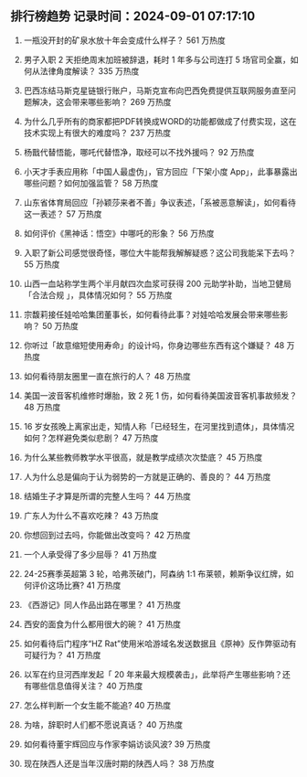 
## 排行榜趋势 记录时间：2024-09-01 07:17:10
  
  1. 一瓶没开封的矿泉水放十年会变成什么样子？ 561 万热度
    
  2. 男子入职 2 天拒绝周末加班被辞退，耗时 1 年多与公司连打 5 场官司全赢，如何从法律角度解读？ 335 万热度
    
  3. 巴西冻结马斯克星链银行账户，马斯克宣布向巴西免费提供互联网服务直至问题解决，这会带来哪些影响？ 269 万热度
    
  4. 为什么几乎所有的商家都把PDF转换成WORD的功能都做成了付费实现，这在技术实现上有很大的难度吗？ 237 万热度
    
  5. 杨戬代替悟能，哪吒代替悟净，取经可以不找外援吗？ 92 万热度
    
  6. 小天才手表应用称「中国人最虚伪」，官方回应「下架小度 App」，此事暴露出哪些问题？如何加强监管？ 58 万热度
    
  7. 山东省体育局回应「孙颖莎来者不善」争议表述，「系被恶意解读」，如何看待这一表述？ 57 万热度
    
  8. 如何评价《黑神话：悟空》中哪吒的形象？ 56 万热度
    
  9. 入职了新公司感觉很奇怪，哪位大牛能帮我解解疑惑？这公司我能呆下去吗？ 55 万热度
    
  10. 山西一血站称学生两个半月献四次血浆可获得 200 元助学补助，当地卫健局「合法合规 」，具体情况如何？ 55 万热度
    
  11. 宗馥莉接任娃哈哈集团董事长，如何看待此事？对娃哈哈发展会带来哪些影响？ 50 万热度
    
  12. 你听过「故意缩短使用寿命」的设计吗，你身边哪些东西有这个嫌疑？ 48 万热度
    
  13. 如何看待朋友圈里一直在旅行的人？ 48 万热度
    
  14. 美国一波音客机维修时爆胎，致 2 死 1 伤，如何看待美国波音客机事故频发？ 48 万热度
    
  15. 16 岁女孩晚上离家出走，知情人称「已经轻生，在河里找到遗体」，具体情况如何？怎样避免类似悲剧？ 47 万热度
    
  16. 为什么某些教师教学水平很高，就是教学成绩次次垫底？ 45 万热度
    
  17. 人为什么总是偏向于认为弱势的一方就是正确的、善良的？ 44 万热度
    
  18. 结婚生子才算是所谓的完整人生吗？ 44 万热度
    
  19. 广东人为什么不喜欢吃辣？ 43 万热度
    
  20. 你想回到过去吗，你能做出改变吗？ 42 万热度
    
  21. 一个人承受得了多少屈辱？ 41 万热度
    
  22. 24-25赛季英超第 3 轮，哈弗茨破门，阿森纳 1:1 布莱顿，赖斯争议红牌，如何评价这场比赛? 41 万热度
    
  23. 《西游记》同人作品出路在哪里？ 41 万热度
    
  24. 西安的面食为什么都用很大的碗？ 41 万热度
    
  25. 如何看待后门程序“HZ Rat”使用米哈游域名发送数据且《原神》反作弊驱动有可疑行为？ 41 万热度
    
  26. 以军在约旦河西岸发起「 20 年来最大规模袭击」，此举将产生哪些影响？还有哪些信息值得关注？ 40 万热度
    
  27. 怎么样判断一个女生能不能追? 40 万热度
    
  28. 为啥，辞职时人们都不愿说真话？ 40 万热度
    
  29. 如何看待董宇辉回应与作家李娟访谈风波? 39 万热度
    
  30. 现在陕西人还是当年汉唐时期的陕西人吗？ 38 万热度
    